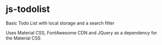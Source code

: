 # js-todolist
Basic Todo List with local storage and a search filter

Uses Material CSS, FontAwesome CDN and JQuery as a dependency for the Material CSS
